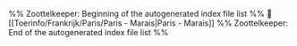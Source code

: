 %% Zoottelkeeper: Beginning of the autogenerated index file list  %%
📄 [[Toerinfo/Frankrijk/Paris/Paris - Marais|Paris - Marais]]
%% Zoottelkeeper: End of the autogenerated index file list  %%
